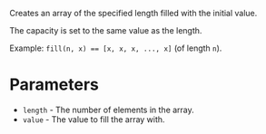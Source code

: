 Creates an array of the specified length filled with the initial value.

The capacity is set to the same value as the length.

Example: `fill(n, x) == [x, x, x, ..., x]` (of length `n`).

# Parameters

* `length` - The number of elements in the array.
* `value` - The value to fill the array with.